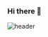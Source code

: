 ### Hi there 👋


![header](https://capsule-render.vercel.app/api?type=venom&color=gradient&height=100&section=header&text=Welcome%20to-nl-Machine%20Choi's%20Github&fontColor=000000&fontSize=40&animation=scaleIn)



<!--
**JunYong-Choi/JunYong-Choi** is a ✨ _special_ ✨ repository because its `README.md` (this file) appears on your GitHub profile.

Here are some ideas to get you started:

- 🔭 I’m currently working on ...
- 🌱 I’m currently learning ...
- 👯 I’m looking to collaborate on ...
- 🤔 I’m looking for help with ...
- 💬 Ask me about ...
- 📫 How to reach me: ...
- 😄 Pronouns: ...
- ⚡ Fun fact: ...
-->
